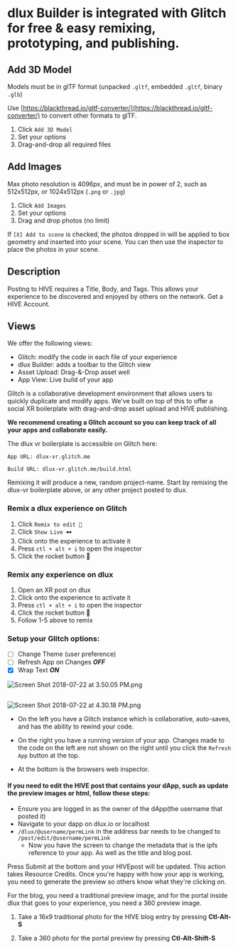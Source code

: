 # dlux Builder is integrated with Glitch for free & easy remixing, prototyping, and publishing.

## Add 3D Model
Models must be in glTF format (unpacked `.gltf`, embedded `.gltf`, binary `.glb`)

Use [https://blackthread.io/gltf-converter/](https://blackthread.io/gltf-converter/) to convert other formats to glTF.

1. Click `Add 3D Model`
2. Set your options
3. Drag-and-drop all required files



## Add Images
Max photo resolution is 4096px, and must be in power of 2, such as 512x512px, or 1024x512px (`.png` or `.jpg`)

1. Click `Add Images`
2. Set your options
3. Drag and drop photos (no limit)

If `[X] Add to scene` is checked, the photos dropped in will be applied to box geometry and inserted into your scene. You can then use the inspector to place the photos in your scene.

## Description
Posting to HIVE requires a Title, Body, and Tags. This allows your experience to be discovered and enjoyed by others on the network. Get a HIVE Account.

## Views
We offer the following views:
- Glitch: modify the code in each file of your experience
- dlux Builder: adds a toolbar to the Glitch view
- Asset Upload: Drag-&-Drop asset well
- App View: Live build of your app

Glitch is a collaborative development environment that allows users to quickly duplicate and modify apps. We've built on top of this to offer a social XR boilerplate with drag-and-drop asset upload and HIVE publishing.

**We recommend creating a Glitch account so you can keep track of all your apps and collaborate easily.**

The dlux vr boilerplate is accessible on Glitch here: 

```
App URL: dlux-vr.glitch.me

Build URL: dlux-vr.glitch.me/build.html
```
Remixing it will produce a new, random project-name. Start by remixing the dlux-vr boilerplate above, or any other project posted to dlux.

### Remix a dlux experience on Glitch
1. Click `Remix to edit 🎤` 
2. Click `Show Live 🕶`
3. Click onto the experience to activate it
4. Press `ctl + alt + i` to open the inspector
5. Click the rocket button 🚀

### Remix any experience on dlux
1. Open an XR post on dlux
2. Click onto the experience to activate it
3. Press `ctl + alt + i` to open the inspector
4. Click the rocket button 🚀
5. Follow 1-5 above to remix

### Setup your Glitch options:
  - [ ] Change Theme (user preference)
  - [ ] Refresh App on Changes _**OFF**_
  - [X] Wrap Text _**ON**_

![Screen Shot 2018-07-22 at 3.50.05 PM.png](https://ipfs.busy.org/ipfs/QmTRrAMwyFMN3cyfZUQ3Tx3t9HuSe5Ar2eVMQEuJd79du3)

##

![Screen Shot 2018-07-22 at 4.30.18 PM.png](https://ipfs.busy.org/ipfs/QmetjwhEi1tZDA47iQRNZiQmTBtD77wHQxJQ8YokrK8Ldn)

  * On the left you have a Glitch instance which is collaborative, auto-saves, and has the ability to rewind your code.

  * On the right you have a running version of your app. Changes made to the code on the left are not shown on the right until you click the `Refresh App` button at the top.

  * At the bottom is the browsers web inspector.

#### If you need to edit the HIVE post that contains your dApp, such as update the preview images or html, follow these steps:
* Ensure you are logged in as the owner of the dApp(the username that posted it)
* Navigate to your dapp on dlux.io or localhost
* `/dlux/@username/permLink` in the address bar needs to be changed to `/post/edit/@username/permLink`
  * Now you have the screen to change the metadata that is the ipfs reference to your app. As well as the title and blog post. 

Press Submit at the bottom and your HIVEpost will be updated. This action takes Resource Credits.
Once you're happy with how your app is working, you need to generate the preview so others know what they're clicking on.

For the blog, you need a traditional preview image, and for the portal inside dlux that goes to your experience, you need a 360 preview image.

1. Take a 16x9 traditional photo for the HIVE blog entry by pressing **Ctl-Alt-S**

2. Take a 360 photo for the portal preview by pressing **Ctl-Alt-Shift-S**
